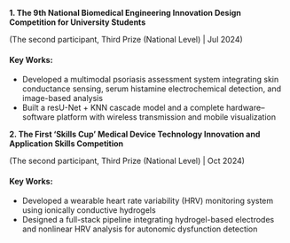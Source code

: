 **1. The 9th National Biomedical Engineering Innovation Design Competition for University Students**

(The second participant, Third Prize (National Level) | Jul 2024)
#### Key Works:  
- Developed a multimodal psoriasis assessment system integrating skin conductance sensing, serum histamine electrochemical detection, and image-based analysis
- Built a resU-Net + KNN cascade model and a complete hardware–software platform with wireless transmission and mobile visualization


**2. The First ‘Skills Cup’ Medical Device Technology Innovation and Application Skills Competition**

(The second participant, Third Prize (National Level) | Oct 2024)
#### Key Works:  
- Developed a wearable heart rate variability (HRV) monitoring system using ionically conductive hydrogels
- Designed a full-stack pipeline integrating hydrogel-based electrodes and nonlinear HRV analysis for autonomic dysfunction detection

